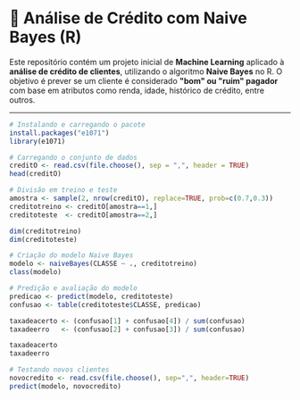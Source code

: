 # 🏦 Análise de Crédito com Naive Bayes (R)

Este repositório contém um projeto inicial de **Machine Learning** aplicado à **análise de crédito de clientes**, utilizando o algoritmo **Naive Bayes** no R. O objetivo é prever se um cliente é considerado **"bom" ou "ruim" pagador** com base em atributos como renda, idade, histórico de crédito, entre outros.

---

```R
# Instalando e carregando o pacote
install.packages("e1071")
library(e1071)

# Carregando o conjunto de dados
creditO <- read.csv(file.choose(), sep = ",", header = TRUE)
head(creditO)

# Divisão em treino e teste
amostra <- sample(2, nrow(creditO), replace=TRUE, prob=c(0.7,0.3))
creditotreino <- creditO[amostra==1,]
creditoteste  <- creditO[amostra==2,]

dim(creditotreino)
dim(creditoteste)

# Criação do modelo Naive Bayes
modelo <- naiveBayes(CLASSE ~ ., creditotreino)
class(modelo)

# Predição e avaliação do modelo
predicao <- predict(modelo, creditoteste)
confusao <- table(creditoteste$CLASSE, predicao)

taxadeacerto <- (confusao[1] + confusao[4]) / sum(confusao)
taxadeerro   <- (confusao[2] + confusao[3]) / sum(confusao)

taxadeacerto
taxadeerro

# Testando novos clientes
novocredito <- read.csv(file.choose(), sep=",", header=TRUE)
predict(modelo, novocredito)

   
